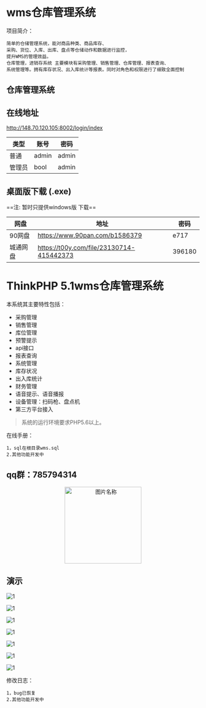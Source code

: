 # wms仓库管理系统
项目简介：
     
    简单的仓储管理系统，能对商品种类、商品库存、
    采购、货位、入库、出库、盘点等仓储动作和数据进行监控，
    提升WMS的管理效益。
    仓库管理，进销存系统 主要模块有采购管理、销售管理、仓库管理、报表查询、
    系统管理等。拥有库存状况、出入库统计等报表。同时对角色和权限进行了细致全面控制

## 仓库管理系统

## 在线地址 

http://148.70.120.105:8002/login/index


类型| 账号 | 密码
---|---|---
普通|admin | admin
管理员|bool | admin



<!-- ## 默认分支

https://github.com/bool1993/xenon-wms -->

## 桌面版下载  (.exe)
==注: 暂时只提供windows版 下载==

网盘 | 地址 | 密码 
---|---|---
90网盘 | https://www.90pan.com/b1586379 | e717
城通网盘 | https://t00y.com/file/23130714-415442373 | 396180




ThinkPHP 5.1wms仓库管理系统
==============================
本系统其主要特性包括：

 + 采购管理
 + 销售管理
 + 库位管理
 + 预警提示
 + api接口
 + 报表查询
 + 系统管理
 + 库存状况
 + 出入库统计
 + 财务管理
 + 语音提示、语音播报
 + 设备管理：扫码枪、盘点机
 + 第三方平台接入

> 系统的运行环境要求PHP5.6以上。

在线手册：
    
    1，sql在根目录wms.sql
    2.其他功能开发中
## qq群：785794314

<div  align="center">    
  <img src="./demo/qq.png" width = "200" alt="图片名称" align=center />
</div>



## 演示
![1](./demo/1.gif)

![1](./demo/20171229163116.png)

![1](./demo/20171229163127.png)

![1](./demo/20171229163140.png)

![1](./demo/20171229185301.png)

![1](./demo/20171230124816.png)

![1](./demo/20171230124819.png)



修改日志：
    
    1，bug已恢复
    2.其他功能开发中
